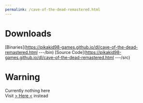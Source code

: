 ```yaml
---
permalink: /cave-of-the-dead-remastered.html
---
```


# Downloads

[Binaries](https://pikakid98-games.github.io/dl/cave-of-the-dead-remastered.html
---/bin)
[Source Code](https://pikakid98-games.github.io/dl/cave-of-the-dead-remastered.html
---/src)

# Warning
Currently nothing here
\
Visit [> Here <](https://pikakid98.github.io/classic/pikakid98games.wordpress.com/caveofthedeadremastered) instead